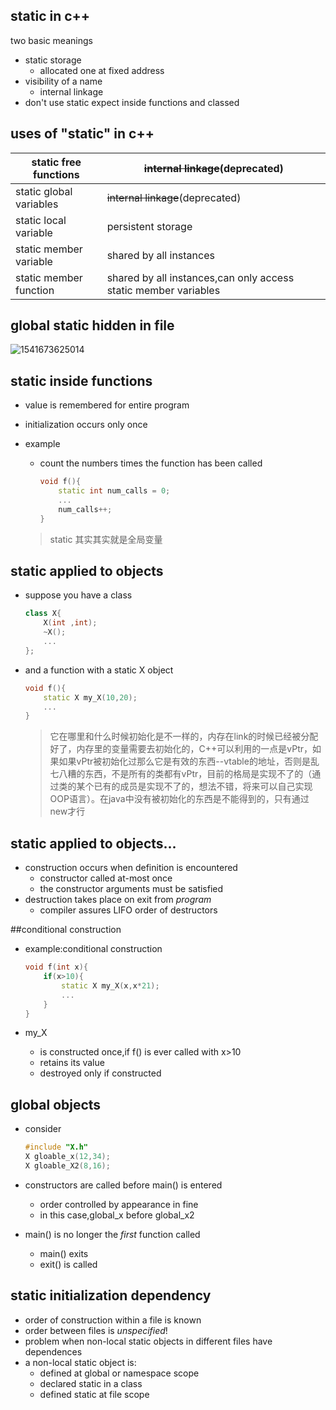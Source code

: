 ## static in c++

two basic meanings

- static storage
  - allocated one at fixed address
- visibility of a name
  - internal linkage
- don't use static expect inside functions and classed

## uses of "static" in c++

| static free functions   | ~~internal linkage~~(deprecated)                             |
| ----------------------- | ------------------------------------------------------------ |
| static global variables | ~~internal linkage~~(deprecated)                             |
| static local variable   | persistent storage                                           |
| static member variable  | shared by all instances                                      |
| static member function  | shared by all instances,can only access static member variables |

## global static hidden in file

![1541673625014](C:\Users\jixia\AppData\Roaming\Typora\typora-user-images\1541673625014.png)

## static inside functions

- value is remembered for entire program
- initialization occurs only once

- example

  - count the numbers times the function has been called

    ```cpp
    void f(){
        static int num_calls = 0;
        ...
        num_calls++;
    }
    ```


  > static 其实其实就是全局变量

## static applied to objects

- suppose you have a class

  ```cpp
  class X{
      X(int ,int);
      ~X();
      ...
  };
  ```

- and a function with a static X object

  ```cpp
  void f(){
      static X my_X(10,20);
      ...
  }
  ```

  > 它在哪里和什么时候初始化是不一样的，内存在link的时候已经被分配好了，内存里的变量需要去初始化的，C++可以利用的一点是vPtr，如果如果vPtr被初始化过那么它是有效的东西--vtable的地址，否则是乱七八糟的东西，不是所有的类都有vPtr，目前的格局是实现不了的（通过类的某个已有的成员是实现不了的，想法不错，将来可以自己实现OOP语言）。在java中没有被初始化的东西是不能得到的，只有通过new才行

## static applied to objects...

- construction occurs when definition is encountered
  - constructor called at-most once
  - the constructor arguments must be satisfied
- destruction takes place on exit from *program* 
  - compiler assures LIFO order of destructors

##conditional construction

- example:conditional construction

  ```cpp
  void f(int x){
      if(x>10){
          static X my_X(x,x*21);
          ...
      }
  }
  ```


- my_X
  - is constructed once,if f() is ever called with x>10
  - retains its value
  - destroyed only if constructed

## global objects

- consider

  ```cpp
  #include "X.h"
  X gloable_x(12,34);
  X gloable_X2(8,16);
  ```

- constructors are called before main() is entered
  - order controlled by appearance in fine
  - in this case,global_x before global_x2
- main() is no longer the *first* function called
  - main() exits
  - exit() is called

## static initialization dependency

- order of construction within a file is known
- order between files is *unspecified*!
- problem when non-local static objects in different files have dependences
- a non-local static object is:
  - defined at global or namespace scope
  - declared static in a class
  - defined static at file scope